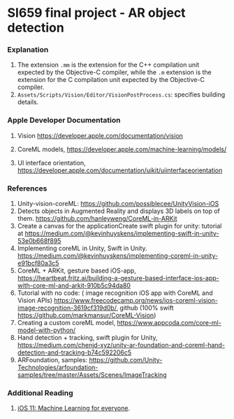 # SI659 final project - AR object detection



### Explanation

1. The extension `.mm` is the extension for the C++ compilation unit expected by the Objective-C compiler, while the `.m` extension is the extension for the C compilation unit expected by the Objective-C compiler.
2. `Assets/Scripts/Vision/Editor/VisionPostProcess.cs`: specifies building details.



### Apple Developer Documentation

1. Vision https://developer.apple.com/documentation/vision

2. CoreML models, https://developer.apple.com/machine-learning/models/
3. UI interface orientation, https://developer.apple.com/documentation/uikit/uiinterfaceorientation



### References

1. Unity-vision-coreML: https://github.com/possiblecee/UnityVision-iOS
2. Detects objects in Augmented Reality and displays 3D labels on top of them. https://github.com/hanleyweng/CoreML-in-ARKit
3. Create a canvas for the applicationCreate swift plugin for unity: tutorial at https://medium.com/@kevinhuyskens/implementing-swift-in-unity-53e0b668f895
4. Implementing coreML in Unity, Swift in Unity. https://medium.com/@kevinhuyskens/implementing-coreml-in-unity-e91bcf80a3c5
5. CoreML + ARKit, gesture based iOS-app, https://heartbeat.fritz.ai/building-a-gesture-based-interface-ios-app-with-core-ml-and-arkit-910b5c94da80
6. Tutorial with no code: ( image recognition iOS app with CoreML and Vision APIs) https://www.freecodecamp.org/news/ios-coreml-vision-image-recognition-3619cf319d0b/, github (100% swift https://github.com/markmansur/CoreML-Vision)
7. Creating a custom coreML model, https://www.appcoda.com/core-ml-model-with-python/
8. Hand detection + tracking, swift plugin for Unity, https://medium.com/chenjd-xyz/unity-ar-foundation-and-coreml-hand-detection-and-tracking-b74c592206c5
9. ARFoundation, samples: https://github.com/Unity-Technologies/arfoundation-samples/tree/master/Assets/Scenes/ImageTracking



### Additional Reading

1. [iOS 11: Machine Learning for everyone](https://machinethink.net/blog/ios-11-machine-learning-for-everyone/).



